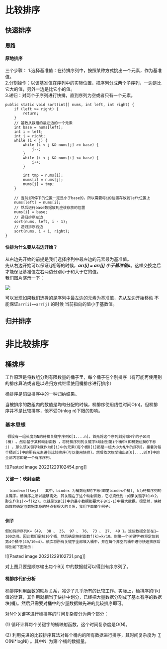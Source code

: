 # 比较排序

## 快速排序

### 思路

#### 原地排序

三个步骤：
1.选择基准值：在待排序列中，按照某种方式挑出一个元素，作为基准值。  
2.分割操作：以该基准值在序列中的实际位置，把序列分成两个子序列，一边是比它大的值，另外一边是比它小的值。  
3.递归：对两个子序列进行快排，直到序列为空或者只有一个元素。

```
public static void sort(int[] nums, int left, int right) {  
    if (left >= right) {  
        return;  
    }  
    // 基数从数组的最左边的一个元素  
    int base = nums[left];  
    int i = left;  
    int j = right;  
    while (i < j) {  
        while (i < j && nums[j] >= base) {  
            j--;  
        }  
        while (i < j && nums[i] <= base) {  
            i++;  
        }  
  
        int tmp = nums[i];  
        nums[i] = nums[j];  
        nums[j] = tmp;  
    }  
  
    // 当前i所停下的位置一定是小于base的，所以需要将i的位置存放到left位置上  
    nums[left] = nums[i];  
    // 然后进行base数据放到应该存放的位置  
    nums[i] = base;  
    // 递归排序左边  
    sort(nums, left, i - 1);  
    // 递归排序右边  
    sort(nums, i + 1, right);  
}
```

#### 快排为什么要从右边开始？

从右边先开始的前提是我们选择序列中最左边的元素最为基准值。  
先从右边开始可以保证i,j相等的时候，***arr[i] = arr[j] 小于基准值p***。这样交换之后才能保证基准值左右两边分别小于和大于它的值。  
我们图片演示一下：

![](Pasted%20image%2020221127164802.png)

可以发现如果我们选择的是序列中最左边的元素为基准值，先从左边开始移动 不能保证`arr[i]==arr[j]` 的时候 当前指向的值小于基数值。


## 归并排序



# 非比较排序

## 桶排序

工作原理是将数组分到有限数量的桶子里，每个桶子在个别排序（有可能再使用别的排序算法或者是以递归方式继续使用桶排序进行排序）

桶排序是鸽巢排序中的一种归纳结果。

当被排序的数组内的数值是均匀分配的时候，桶排序使用线性时间O(n)。但桶排序并不是比较排序，他不受O(nlog n)下限的影响。


### 基本思想

```
 假设有一组长度为N的待排关键字序列K[1....n]。首先将这个序列划分成M个的子区间(桶) 。然后基于某种映射函数 ，将待排序列的关键字k映射到第i个桶中(即桶数组B的下标 i) ，那么该关键字k就作为B[i]中的元素(每个桶B[i]都是一组大小为N/M的序列)。接着对每个桶B[i]中的所有元素进行比较排序(可以使用快排)。然后依次枚举输出B[0]....B[M]中的全部内容即是一个有序序列。
```

![[Pasted image 20221229102454.png]]


#### 关键一：映射函数

```
  bindex=f(key)   其中，bindex 为桶数组B的下标(即第bindex个桶), k为待排序列的关键字。桶排序之所以能够高效，其关键在于这个映射函数，它必须做到：如果关键字k1<k2，那么f(k1)<=f(k2)。也就是说B(i)中的最小数据都要大于B(i-1)中最大数据。很显然，映射函数的确定与数据本身的特点有很大的关系，我们下面举个例子:
    
```

**例子**

```
假如待排序列K= {49、 38 、 35、 97 、 76、 73 、 27、 49 }。这些数据全部在1—100之间。因此我们定制10个桶，然后确定映射函数f(k)=k/10。则第一个关键字49将定位到第4个桶中(49/10=4)。依次将所有关键字全部堆入桶中，并在每个非空的桶中进行快速排序后得到如下图所示：
```

![[Pasted image 20221229102731.png]]

对上图只要是顺序输出每个B[i] 中的数据就可以得到有序序列了。

#### 桶排序代价分析

桶排序利用函数的映射关系，减少了几乎所有的比较工作。实际上，桶排序的f(k)值的计算，其作用就相当于快排中划分，已经把大量数据分割成了基本有序的数据块(桶)。然后只需要对桶中的少量数据做先进的比较排序即可。

对N个关键字进行桶排序的时间复杂度分为两个部分：

(1) 循环计算每个关键字的桶映射函数，这个时间复杂度是O(N)。

(2) 利用先进的比较排序算法对每个桶内的所有数据进行排序，其时间复杂度为  ∑ O(Ni*logNi) 。其中Ni 为第i个桶的数据量。




   
